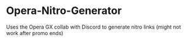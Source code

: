 # Opera-Nitro-Generator
Uses the Opera GX collab with Discord to generate nitro links (might not work after promo ends)
